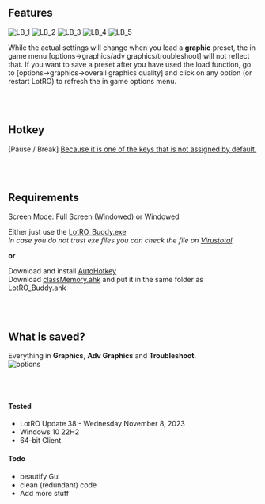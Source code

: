 ## Features
![LB_1](https://github.com/strauss7702/LotRO_Buddy/assets/138319390/626bc143-105b-4510-81ef-fbf9d1a8f8f3)
![LB_2](https://github.com/strauss7702/LotRO_Buddy/assets/138319390/ee7b291f-0fe5-4f75-85ce-df84b00a18a4)
![LB_3](https://github.com/strauss7702/LotRO_Buddy/assets/138319390/bd2d030f-80f4-4ab2-88ff-57a5f58e1186)
![LB_4](https://github.com/strauss7702/LotRO_Buddy/assets/138319390/03020083-b540-48d7-bfb1-d3a82773a15f)
![LB_5](https://github.com/strauss7702/LotRO_Buddy/assets/138319390/bb267634-b7d2-4243-a09e-91bbf352dfd9)

While the actual settings will change when you load a **graphic** preset, the in game menu [options->graphics/adv graphics/troubleshoot] will not reflect that. If you want to save a preset after you have used the load function, go to [options->graphics->overall graphics quality] and click on any option (or restart LotRO) to refresh the in game options menu.  

<br/><br/>

## Hotkey
[Pause / Break]   [Because it is one of the keys that is not assigned by default.](https://lotro-wiki.com/index.php/User:Taz/Scratchpad-Commands)  

<br/><br/>

## Requirements
Screen Mode: Full Screen (Windowed) or Windowed  

Either just use the [LotRO_Buddy.exe](https://github.com/strauss7702/LotRO_Buddy/releases)  
_In case you do not trust exe files you can check the file on [Virustotal](https://www.virustotal.com/gui/search/https%253A%252F%252Fgithub.com%252Fstrauss7702%252FLotRO_Buddy%252Freleases%252Fdownload%252F0.4.8%252FLotRO_Buddy.exe)_

**or**

Download and install [AutoHotkey](https://www.autohotkey.com/)  
Download [classMemory.ahk](https://github.com/Kalamity/classMemory) and put it in the same folder as LotRO_Buddy.ahk

<br/><br/>

## What is saved?
Everything in **Graphics**, **Adv Graphics** and **Troubleshoot**.  
![options](https://github.com/strauss7702/LotRO_Buddy/assets/138319390/1da8b7f8-39bb-48fc-89de-b015a9a235f1)  

<br/><br/>

#### Tested
- LotRO Update 38 - Wednesday November 8, 2023
- Windows 10 22H2
- 64-bit Client

#### Todo
- beautify Gui
- clean (redundant) code
- Add more stuff
